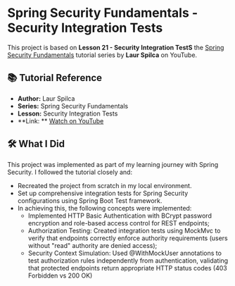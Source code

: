 # Spring Security Fundamentals - Security Integration Tests

This project is based on **Lesson 21 - Security Integration TestS**
the [Spring Security Fundamentals](https://www.youtube.com/playlist?list=PLEocw3gLFc8X_a8hGWGaBnSkPFJmbb8QP) tutorial
series by **Laur Spilca** on YouTube.

## 📚 Tutorial Reference

- **Author:** Laur Spilca
- **Series:** Spring Security Fundamentals
- **Lesson:** Security Integration Tests
- **Link:
  ** [Watch on YouTube](https://www.youtube.com/watch?v=87CB4jUx8UE&list=PLEocw3gLFc8X_a8hGWGaBnSkPFJmbb8QP&index=22)

## 🛠️ What I Did

This project was implemented as part of my learning journey with Spring Security. I followed the tutorial closely and:

- Recreated the project from scratch in my local environment.
- Set up comprehensive integration tests for Spring Security configurations using Spring Boot Test framework.
- In achieving this, the following concepts were implemented:
    - Implemented HTTP Basic Authentication with BCrypt password encryption and role-based access control for REST
      endpoints;
    - Authorization Testing: Created integration tests using MockMvc to verify that endpoints correctly enforce
      authority requirements (users without "read" authority are denied access);
    - Security Context Simulation: Used @WithMockUser annotations to test authorization rules independently from
      authentication, validating that protected endpoints return appropriate HTTP status codes (403 Forbidden vs 200 OK)


